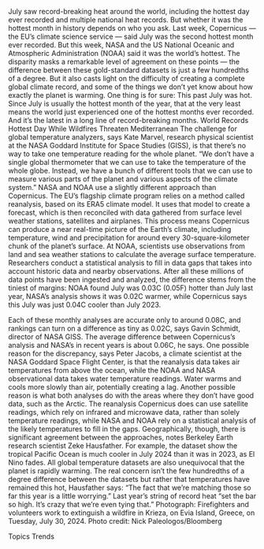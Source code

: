 July saw record-breaking heat around the world, including the hottest day ever recorded and multiple national heat records. But whether it was the hottest month in history depends on who you ask.
Last week, Copernicus — the EU’s climate science service — said July was the second hottest month ever recorded. But this week, NASA and the US National Oceanic and Atmospheric Administration (NOAA) said it was the world’s hottest. The disparity masks a remarkable level of agreement on these points — the difference between these gold-standard datasets is just a few hundredths of a degree. But it also casts light on the difficulty of creating a complete global climate record, and some of the things we don’t yet know about how exactly the planet is warming.
One thing is for sure: This past July was hot. Since July is usually the hottest month of the year, that at the very least means the world just experienced one of the hottest months ever recorded. And it’s the latest in a long line of record-breaking months.
World Records Hottest Day While Wildfires Threaten Mediterranean
The challenge for global temperature analyzers, says Kate Marvel, research physical scientist at the NASA Goddard Institute for Space Studies (GISS), is that there’s no way to take one temperature reading for the whole planet. “We don’t have a single global thermometer that we can use to take the temperature of the whole globe. Instead, we have a bunch of different tools that we can use to measure various parts of the planet and various aspects of the climate system.”
NASA and NOAA use a slightly different approach than Copernicus. The EU’s flagship climate program relies on a method called reanalysis, based on its ERA5 climate model. It uses that model to create a forecast, which is then reconciled with data gathered from surface level weather stations, satellites and airplanes. This process means Copernicus can produce a near real-time picture of the Earth’s climate, including temperature, wind and precipitation for around every 30-square-kilometer chunk of the planet’s surface.
At NOAA, scientists use observations from land and sea weather stations to calculate the average surface temperature. Researchers conduct a statistical analysis to fill in data gaps that takes into account historic data and nearby observations.
After all these millions of data points have been ingested and analyzed, the difference stems from the tiniest of margins: NOAA found July was 0.03C (0.05F) hotter than July last year, NASA’s analysis shows it was 0.02C warmer, while Copernicus says this July was just 0.04C cooler than July 2023.

Each of these monthly analyses are accurate only to around 0.08C, and rankings can turn on a difference as tiny as 0.02C, says Gavin Schmidt, director of NASA GISS. The average difference between Copernicus’s analysis and NASA’s in recent years is about 0.06C, he says.
One possible reason for the discrepancy, says Peter Jacobs, a climate scientist at the NASA Goddard Space Flight Center, is that the reanalysis data takes air temperatures from above the ocean, while the NOAA and NASA observational data takes water temperature readings. Water warms and cools more slowly than air, potentially creating a lag.
Another possible reason is what both analyses do with the areas where they don’t have good data, such as the Arctic. The reanalysis Copernicus does can use satellite readings, which rely on infrared and microwave data, rather than solely temperature readings, while NASA and NOAA rely on a statistical analysis of the likely temperatures to fill in the gaps.
Geographically, though, there is significant agreement between the approaches, notes Berkeley Earth research scientist Zeke Hausfather. For example, the dataset show the tropical Pacific Ocean is much cooler in July 2024 than it was in 2023, as El Nino fades. All global temperature datasets are also unequivocal that the planet is rapidly warming.
The real concern isn’t the few hundredths of a degree difference between the datasets but rather that temperatures have remained this hot, Hausfather says: “The fact that we’re matching those so far this year is a little worrying.” Last year’s string of record heat “set the bar so high. It’s crazy that we’re even tying that.”
Photograph: Firefighters and volunteers work to extinguish a wildfire in Krieza, on Evia Island, Greece, on Tuesday, July 30, 2024. Photo credit: Nick Paleologos/Bloomberg

Topics
Trends
